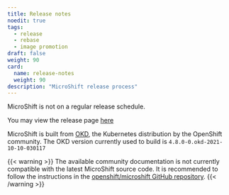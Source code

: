```yaml
---
title: Release notes
noedit: true
tags:
  - release
  - rebase
  - image promotion
draft: false
weight: 90
card:
  name: release-notes
  weight: 90
description: "MicroShift release process"
---
```


MicroShift is not on a regular release schedule.

You may view the release page [here](https://github.com/openshift/microshift/releases)

MicroShift is built from [OKD](https://www.okd.io/), the Kubernetes distribution by the OpenShift community. The OKD version currently used to build is `4.8.0-0.okd-2021-10-10-030117`

{{< warning >}}
The available community documentation is not currently compatible with the latest MicroShift source code.
It is recommended to follow the instructions in the [openshift/microshift GitHub repository](https://github.com/openshift/microshift).
{{< /warning >}}
